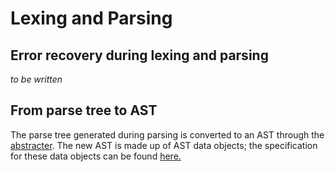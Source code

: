 # Lexing and Parsing

## Error recovery during lexing and parsing

*to be written*

## From parse tree to AST

The parse tree generated during parsing is converted to an AST through the [abstracter][1]. The new AST is made up of AST data objects; the specification for these data objects can be found [here.][2]

[1]: ../src/edu/mit/compilers/ast/Abstracter.java
[2]: ../src/edu/mit/compilers/ast/ASTSpecification.md